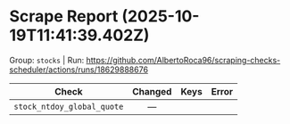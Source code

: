 # Scrape Report (2025-10-19T11:41:39.402Z)

Group: `stocks`  |  Run: https://github.com/AlbertoRoca96/scraping-checks-scheduler/actions/runs/18629888676

| Check | Changed | Keys | Error |
|---|:---:|:--|:--|
| `stock_ntdoy_global_quote` | — |  |  |
